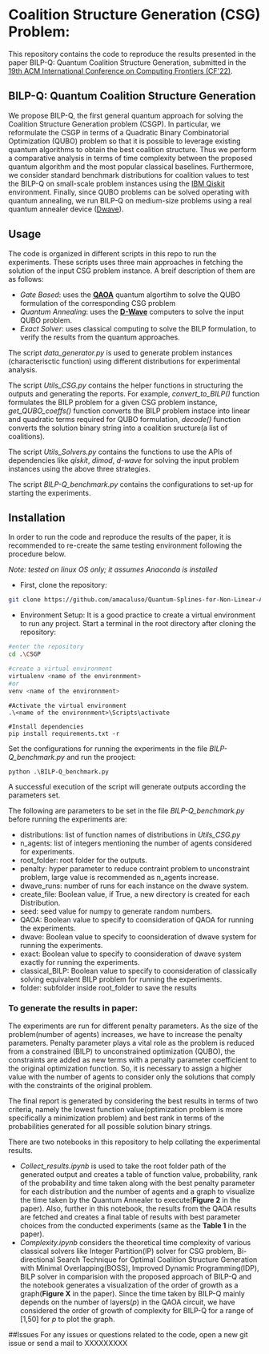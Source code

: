# Coalition Structure Generation (CSG) Problem:
This repository contains the code to reproduce the results presented in the paper BILP-Q: Quantum Coalition Structure Generation, submitted in the 
[19th ACM International Conference on Computing Frontiers (CF'22)](https://www.computingfrontiers.org/2022/index.html).
## BILP-Q: Quantum Coalition Structure Generation

We propose BILP-Q, the first general quantum  approach for solving the Coalition Structure Generation problem
(CSGP). In particular, we reformulate the CSGP in terms of a Quadratic Binary Combinatorial Optimization
(QUBO) problem so that it is possible to leverage existing quantum algorithms to obtain the best coalition structure.
Thus we perform a comparative analysis in terms of time complexity between the proposed quantum algorithm and the most popular
classical baselines. Furthermore, we consider standard benchmark distributions for coalition values to test the BILP-Q on small-scale
problem instances using the [IBM Qiskit](https://qiskit.org/) environment. Finally, since QUBO problems can be solved operating with quantum annealing, we run
BILP-Q on medium-size problems using a real quantum annealer device ([Dwave](https://www.dwavesys.com/)).

## Usage
The code is organized in different scripts in this repo to run the experiments. These scripts uses three main approaches in fetching the solution of the input CSG problem instance. A breif description of them are as follows:
- *Gate Based*: uses the [**QAOA**]() quantum algortihm to solve the QUBO formulation of the corresponding CSG problem
- *Quantum Annealing*: uses the [**D-Wave**](https://www.dwavesys.com/) computers to solve the input QUBO problem.
- *Exact Solver*: uses classical computing to solve the BILP formulation, to  verify the results from the quantum approaches.

The script *data_generator.py* is used to generate problem instances (characterisctic function) using different distributions for experimental analysis.

The script *Utils_CSG.py* contains the helper functions in structuring the outputs and generating the reports. For example, *convert_to_BILP()* function formulates the BILP problem for a given CSG problem instance, *get_QUBO_coeffs()* function converts the BILP problem instace into linear and quadratic terms required for QUBO formulation, *decode()* function converts the solution binary string into a coalition sructure(a list of coalitions).

The script *Utils_Solvers.py* contains the functions to use the APIs of dependencies like *qiskit*, *dimod*, *d-wave* for solving the input problem instances using the above three strategies.

The script  *BILP-Q_benchmark.py* contains the configurations to set-up for starting the experiments.

## Installation
In order to run the code and reproduce the results of the paper, it is recommended to re-create the same testing environment following the procedure below.

*Note: tested on linux OS only; it assumes Anaconda is installed*
 - First, clone the repository:
```sh
git clone https://github.com/amacaluso/Quantum-Splines-for-Non-Linear-Approximations.git
```
 - Environment Setup:
It is a good practice to create a virtual environment to run any project.
Start a terminal in the root directory after cloning the repository:
```sh
#enter the repository
cd .\CSGP

#create a virtual environment 
virtualenv <name of the environnment>
#or
venv <name of the environnment>
```
```
#Activate the virtual environment
.\<name of the environnment>\Scripts\activate

#Install dependencies
pip install requirements.txt -r
```
Set the configurations for running the experiments in the file *BILP-Q_benchmark.py* and run the prooject:
```
python .\BILP-Q_benchmark.py
```
A successful execution of the script will generate outputs according the parameters set.

The following are parameters to be set in the file *BILP-Q_benchmark.py* before running the experiments are:
 - distributions: list of function names of distributions in *Utils_CSG.py*
 - n_agents: list of integers mentioning the number of agents considered for experiments.
 - root_folder: root folder for the outputs.
 - penalty: hyper parameter to reduce contraint problem to unconstraint problem, large value is recommended as n_agents increase.
 - dwave_runs: number of runs for each instance on the dwave system.
 - create_file: Boolean value, if True, a new directory is created for each Distribution.
 - seed: seed value for numpy to generate random numbers.
 - QAOA: Boolean value to specify to coonsideration of QAOA for running the experiments.
 - dwave: Boolean value to specify to coonsideration of dwave system for running the experiments.
 - exact: Boolean value to specify to coonsideration of dwave system exactly for running the experiments.
 - classical_BILP: Boolean value to specify to coonsideration of classically solving equivalent BILP problem for running the experiments.
 - folder: subfolder inside root_folder to save the results

### To generate the results in paper:
The experiments are run for different penalty parameters. As the size of the problem(number of agents) increases, we have to increase the penalty parameters. Penalty parameter plays a vital role as the problem is reduced from a constrained (BILP) to unconstrained optimization (QUBO), the constraints are added as new terms with a penalty parameter coefficient to the original optimization function. So, it is necessary to assign a higher value with the number of agents to consider only the solutions that comply with the constraints of the original problem.

The final report is generated by considering the best results in terms of two criteria, namely the lowest function value(optimization problem is more specifically a minimization problem) and best rank in terms of the probabilities generated for all possible solution binary strings.

There are two notebooks in this repository to help collating the experimental results.
 - *Collect_results.ipynb* is used to take the root folder path of the generated output and creates a table of function value, probability, rank of the probability and time taken along with the best penalty parameter for each distribution and the number of agents and a graph to visualize the time taken by the Quantum Annealer to execute(**Figure 2** in the paper). Also, further in this notebook, the results from the QAOA results are fetched and creates a final table of results with best parameter choices from the conducted experiments (same as the **Table 1** in the paper).
 - *Complexity.ipynb* considers the theoretical time complexity of various classical solvers like Integer Partition(IP) solver for CSG problem, Bi-directional Search Technique for Optimal Coalition Structure Generation with Minimal Overlapping(BOSS), Improved Dynamic Programming(IDP), BILP solver in comparision with the proposed approach of BILP-Q and the notebook generates a visualization of the order of growth as a graph(**Figure X** in the paper). Since the time taken by BILP-Q mainly depends on the number of layers(*p*) in the QAOA circuit, we have considered the order of growth of complexity for BILP-Q for a range of [1,50] for *p* to  plot the graph.

##Issues
For any issues or questions related to the code, open a new git issue or send a mail to XXXXXXXXX